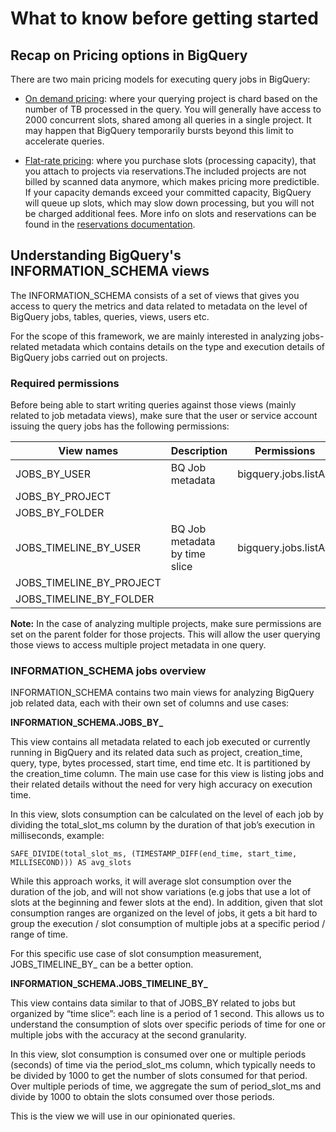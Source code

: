 # What to know before getting started

## Recap on Pricing options in BigQuery

There are two main pricing models for executing query jobs in BigQuery:
- [On demand pricing](https://cloud.google.com/bigquery/pricing#on_demand_pricing): where your querying project is chard based on the number of TB processed in the query. You will generally have access to 2000 concurrent slots, shared among all queries in a single project. It may happen that BigQuery temporarily bursts beyond this limit to accelerate queries.

- [Flat-rate pricing](https://cloud.google.com/bigquery/pricing#flat-rate_pricing): where you purchase slots (processing capacity), that you attach to projects via reservations.The included projects are not billed by scanned data anymore, which makes pricing more predictible. If your capacity demands exceed your committed capacity, BigQuery will queue up slots, which may slow down processing, but you will not be charged additional fees. More info on slots and reservations can be found in the [reservations documentation](https://cloud.google.com/bigquery/docs/reservations-intro).


## Understanding BigQuery's INFORMATION_SCHEMA views

The INFORMATION_SCHEMA consists of a set of views that gives you access to query the metrics and data related to metadata on the level of BigQuery jobs, tables, queries, views, users etc.

For the scope of this framework, we are mainly interested in analyzing jobs-related metadata which contains details on the type and execution details of BigQuery jobs carried out on projects.

### Required permissions

Before being able to start writing queries against those views (mainly related to job metadata views), make sure that the user or service account issuing the query jobs has the following permissions:

| View names               | Description                   | Permissions            |
|--------------------------|-------------------------------|------------------------|
| JOBS_BY_USER             | BQ Job metadata               | bigquery.jobs.listAll  |
| JOBS_BY_PROJECT          |                               |                        |
| JOBS_BY_FOLDER           |                               |                        |
| JOBS_TIMELINE_BY_USER    | BQ Job metadata by time slice | bigquery.jobs.listAll  |
| JOBS_TIMELINE_BY_PROJECT |                               |                        |
| JOBS_TIMELINE_BY_FOLDER  |                               |                        |

**Note:** In the case of analyzing multiple projects, make sure permissions are set on the parent folder for those projects. This will allow the user querying those views to access multiple project metadata in one query.

### INFORMATION_SCHEMA jobs overview

INFORMATION_SCHEMA contains two main views for analyzing BigQuery job related data, each with their own set of columns and use cases:

**INFORMATION_SCHEMA.JOBS_BY_**

This view contains all metadata related to each job executed or currently running in BigQuery and its related data such as project, creation_time, query, type, bytes processed, start time, end time etc. It is partitioned by the creation_time column. The main use case for this view is listing jobs and their related details without the need for very high accuracy on execution time.

In this view, slots consumption can be calculated on the level of each job by dividing the total_slot_ms column by the duration of that job’s execution in milliseconds, example: 

`SAFE_DIVIDE(total_slot_ms, (TIMESTAMP_DIFF(end_time, start_time, MILLISECOND))) AS avg_slots`

While this approach works, it will average slot consumption over the duration of the job, and will not show variations (e.g jobs that use a lot of slots at the beginning and fewer slots at the end). In addition, given that slot consumption ranges are organized on the level of jobs, it gets a bit hard to group the execution / slot consumption of multiple jobs at a specific period / range of time.
		
For this specific use case of slot consumption measurement, JOBS_TIMELINE_BY_ can be a better option.

**INFORMATION_SCHEMA.JOBS_TIMELINE_BY_**

This view contains data similar to that of JOBS_BY related to jobs but organized by “time slice”: each line is a period of 1 second. This allows us to understand the consumption of slots over specific periods of time for one or multiple jobs with the accuracy at the second granularity.

In this view, slot consumption is consumed over one or multiple periods (seconds) of time via the period_slot_ms column, which typically needs to be divided by 1000 to get the number of slots consumed for that period. Over multiple periods of time, we aggregate the sum of period_slot_ms and divide by 1000 to obtain the slots consumed over those periods.

This is the view we will use in our opinionated queries.
